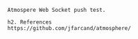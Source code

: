 
    Atmospere Web Socket push test.
    
    h2. References
    https://github.com/jfarcand/atmosphere/